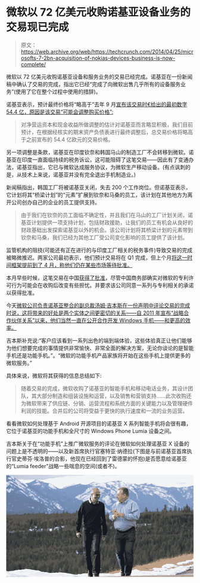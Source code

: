 # 微软以 72 亿美元收购诺基亚设备业务的交易现已完成

> 原文：<https://web.archive.org/web/https://techcrunch.com/2014/04/25/microsofts-7-2bn-acquisition-of-nokias-devices-business-is-now-complete/>

微软以 72 亿美元收购诺基亚设备和服务业务的交易已经完成。诺基亚在一份新闻稿中确认了交易的完成，指出它已经“完成了向微软出售几乎所有的设备服务业务”(使用了它在整个过程中使用的措辞)。

诺基亚表示，预计最终价格将“略高于”去年 9 月[宣布该交易时€给出的最初数字 54.4 亿，原因是该交易“可能会调整购买价格”:](https://web.archive.org/web/20230405010410/https://techcrunch.com/2013/09/02/microsoft-enters-into-7-1b-deal-to-buy-nokias-devices-and-services-business-and-license-key-patents/)

> 对净营运资本和现金收益所做调整的估计对诺基亚而言略显积极，我们目前预计，在根据经核实的期末资产负债表进行最终调整后，总交易价格将略高于之前宣布的 54.4 亿欧元的交易价格。

另一项调整是条款，诺基亚在印度钦奈和韩国马山的制造工厂不会转移到微软。诺基亚在印度一直面临持续的税务诉讼，这可能阻碍了这笔交易——因此有了变通办法，诺基亚指出，它已与微软达成服务协议，为微软生产移动设备。(有点讽刺的是，从技术上来说，诺基亚并没有完全退出手机制造业。)

新闻稿指出，韩国工厂将被诺基亚关闭，失去 200 个工作岗位。但诺基亚表示，它计划将其“桥梁计划”的“元素”扩展到钦奈和马桑的员工，该计划在其他地方为离开公司创办自己的企业的员工提供支持。

> 由于我们在钦奈的员工面临不确定性，并且我们在马山的工厂计划关闭，诺基亚计划提供一项支持计划，包括财政援助，让我们的员工有机会从良好的财政基础出发探索诺基亚以外的机会。该公司计划将其桥梁计划的元素带到钦奈和马桑，我们已经为其他工厂受公司变化影响的员工提供了该计划。

监管机构的阻挠(可能还有正在进行的与印度工厂相关的税务事件)导致交易的完成被略微推迟。两家公司最初表示，他们预计交易将在 Q1 完成，但上个月[将这一时间框架提前到了 4 月，称他们仍在某些市场等待批准。](https://web.archive.org/web/20230405010410/https://techcrunch.com/2014/03/23/microsoft-and-nokia-now-expect-their-massive-7-2b-deal-to-close-in-april/)

本月早些时候，这笔交易在中国[获得了批准](https://web.archive.org/web/20230405010410/https://techcrunch.com/2014/04/08/nokia-soft-china-approval/)，尽管中国商务部确实对微软的专利许可行为可能会在收购后改变有些担忧。并要求该公司同意一系列与专利相关的承诺以获得批准。

今天[微软公司负责诺基亚整合的副总裁汤姆·吉本斯在一份声明中评论交易的完成时说，这将带来的好处是两个实体之间更密切的关系——自 2011 年宣布“战略合作伙伴关系”以来，他们当然一直在公开合作开发 Windows 手机——和更高的效率。](https://web.archive.org/web/20230405010410/http://www.microsoft.com/en-us/news/features/2014/apr14/04-25nokia.aspx)

吉本斯补充说:“客户应该看到一系列出色的端到端体验，这些体验真正让他们能够为他们想要完成的事情提供非常愉快、非常全面的解决方案，无论你谈论的是智能手机还是功能手机。”。“微软的功能手机产品家族将开始在这些手机上提供更多的微软服务。”

具体来说，微软将其获得的信息总结如下:

> 随着交易的完成，微软收购了诺基亚的智能手机和移动电话业务，其设计团队，其大部分制造和组装设施和运营，以及销售和营销支持……此次收购还为微软带来了供应链、分销、运营流程和系统方面的关键能力以及管理硬件利润的技能。合并后的公司将受益于更快的执行速度和一流的业务运营。

看看微软如何处理基于 Android 开源项目的诺基亚 X 系列智能手机将会很有趣，它位于诺基亚的功能手机和全尺寸的 Windows Phone Lumia 设备之间。

吉本斯关于在“功能手机”上推广微软服务的评论在微软如何处理诺基亚 X 设备的问题上是不透明的——以及新首席执行官塞特亚·纳德拉(下图是与前诺基亚首席执行官史蒂芬·埃洛普的合影，他现在已经回到了雷德蒙的怀抱)是否愿意给诺基亚的“Lumia feeder”战略一些喘息的空间(或者不)。

![Screen Shot 2014-04-25 at 12.46.13 PM](img/80d7b578df3ee7a25417396a30b013b2.png)